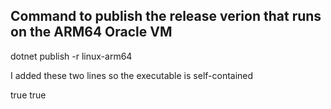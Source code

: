 ## Command to publish the release verion that runs on the ARM64 Oracle VM

dotnet publish -r linux-arm64

I added these two lines so the executable is self-contained

<PublishSingleFile>true</PublishSingleFile>
<SelfContained>true</SelfContained>